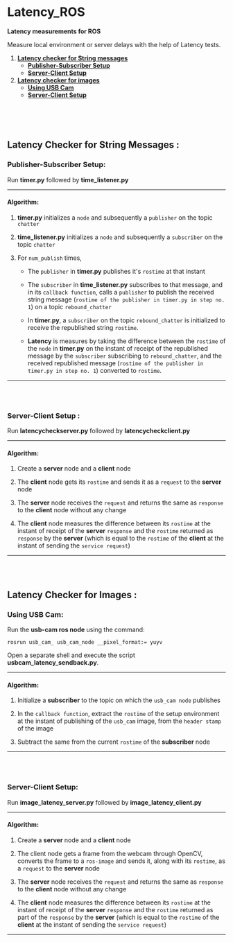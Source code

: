 # Latency_ROS
**Latency measurements for ROS**  

Measure local environment or server delays with the help of Latency tests.

1. **[Latency checker for String messages](https://github.com/ArusarkaBose/Latency_ROS/blob/master/README.md#latency-checker-for-string-messages-)**
   * **[Publisher-Subscriber Setup](https://github.com/ArusarkaBose/Latency_ROS/blob/master/README.md#publisher-subscriber-setup)**
   * **[Server-Client Setup](https://github.com/ArusarkaBose/Latency_ROS/blob/master/README.md#server-client-setup-)**
2. **[Latency checker for images](https://github.com/ArusarkaBose/Latency_ROS/blob/master/README.md#latency-checker-for-images-)**
   * **[Using USB Cam](https://github.com/ArusarkaBose/Latency_ROS/blob/master/README.md#using-usb-cam)**
   * **[Server-Client Setup](https://github.com/ArusarkaBose/Latency_ROS/blob/master/README.md#server-client-setup)**

</br></br></br>
## Latency Checker for String Messages :

### Publisher-Subscriber Setup:
Run **timer.py** followed by **time_listener.py**

---    
#### Algorithm:
1. **timer.py** initializes a `node` and subsequently a `publisher` on the topic `chatter`

2. **time_listener.py** initializes a `node` and subsequently a `subscriber` on the topic `chatter`

3. For `num_publish` times,

    * The `publisher` in **timer.py** publishes it's `rostime` at that instant
    
    * The `subscriber` in **time_listener.py** subscribes to that message, and in its `callback function`, calls a `publisher` to publish the received string message (`rostime of the publisher in timer.py in step no. 1`) on a topic `rebound_chatter`
    
    * In **timer.py**, a `subscriber` on the topic `rebound_chatter` is initialized to receive the republished string `rostime`.
    
    * **Latency** is measures by taking the difference between the `rostime` of the `node` in **timer.py** on the instant of receipt of the republished message by the `subscriber` subscribing to `rebound_chatter`, and the received republished message (`rostime of the publisher in timer.py in step no. 1`) converted to `rostime`.

---

</br></br>

### Server-Client Setup :
Run **latencycheckserver.py** followed by **latencycheckclient.py**

---
#### Algorithm:
1.  Create a **server** node and a **client** node

2. The **client** node gets its `rostime` and sends it as a `request` to the **server** node  

3. The **server** node receives the `request` and returns the same as `response` to the **client** node without any change

4. The **client** node measures the difference between its `rostime` at the instant of receipt of the **server** `response` and the `rostime` returned as `response` by the **server** (which is equal to the `rostime` of the **client** at the instant of sending the `service request`)

---

</br></br>

## Latency Checker for Images :
### Using USB Cam:
Run the **usb-cam ros node** using the command:

    rosrun usb_cam_ usb_cam_node __pixel_format:= yuyv

Open a separate shell and execute the script **usbcam_latency_sendback.py**.

---
#### Algorithm:
1. Initialize a **subscriber** to the topic on which the `usb_cam node` publishes

2. In the `callback function`, extract the `rostime` of the setup environment at the instant of publishing of the `usb_cam` image, from the `header stamp` of the image

4. Subtract the same from the current `rostime` of the **subscriber** node

---

</br></br>

### Server-Client Setup:
Run **image_latency_server.py** followed by **image_latency_client.py**

---
#### Algorithm:
1.  Create a **server** node and a **client** node

2.  The client node gets a frame from the webcam through OpenCV, converts the frame to a `ros-image` and sends it, along with its `rostime`, as a `request` to the **server** node 

3.   The **server** node receives the `request` and returns the same as `response` to the **client** node without any change

5. The **client** node measures the difference between its `rostime` at the instant of receipt of the **server** `response` and the `rostime` returned as part of the `response` by the **server** (which is equal to the `rostime` of the **client** at the instant of sending the `service request`)
---

